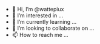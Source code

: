 - 👋 Hi, I’m @wattepiux
- 👀 I’m interested in ...
- 🌱 I’m currently learning ...
- 💞️ I’m looking to collaborate on ...
- 📫 How to reach me ...

<!---
wattepiux/wattepiux is a ✨ special ✨ repository because its `README.md` (this file) appears on your GitHub profile.
You can click the Preview link to take a look at your changes.
--->
